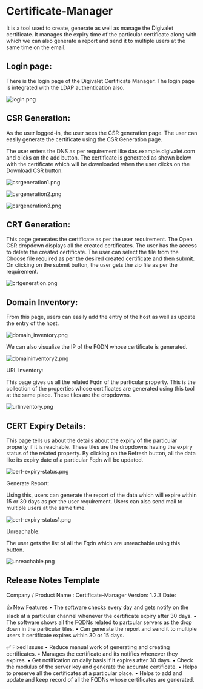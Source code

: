# Certificate-Manager

It is a tool used to create, generate as well as manage the Digivalet certificate. It manages the expiry time of the particular certificate along with which we can also generate a report and send it to multiple users at the same time on the email.  

## Login page:

There is the login page of the Digivalet Certificate Manager. The login page is integrated with the LDAP authentication also.


![login.png](/sync/login.png)

## CSR Generation:

As the user logged-in, the user sees the CSR generation page. The user can easily generate the certificate using the CSR Generation page. 


The user enters the DNS as per requirement like das.example.digivalet.com and clicks on the add button. The certificate is generated as shown below with the certificate which will be downloaded when the user clicks on the Download CSR button.

![csrgeneration1.png](/sync/csrgeneration1.png)

![csrgeneration2.png](/sync/csrgeneration2.png)

![csrgeneration3.png](/sync/csrgeneration3.png)

## CRT Generation:

This page generates the certificate as per the user requirement. The Open CSR dropdown displays all the created certificates. The user has the access to delete the created certificate. The user can select the file from the Choose file required as per the desired created certificate and then submit. On clicking on the submit button, the user gets the zip file as per the requirement.

![crtgeneration.png](/sync/crtgenerate.png)


## Domain Inventory:

From this page, users can easily add the entry of the host as well as update the entry of the host.

![domain_inventory.png](/sync/domain_inventory.png)

We can also visualize the IP of the FQDN whose certificate is generated. 

![domaininventory2.png](/sync/domainInventory2.png)


URL Inventory:

This page gives us all the related Fqdn of the particular property. This is the collection of the properties whose certificates are generated using this tool at the same place. These tiles are the dropdowns.

![urlinventory.png](/sync/URLInventory.png)

## CERT Expiry Details:

This page tells us about the details about the expiry of the particular property if it is reachable. These tiles are the dropdowns having the expiry status of the related property. By clicking on the Refresh button, all the data like its expiry date of a particular Fqdn will be updated. 



![cert-expiry-status.png](/sync/cert-expiry-status.png)



Generate Report: 

Using this, users can generate the report of the data which will expire within 15 or 30 days as per the user requirement. Users can also send mail to multiple users at the same time.


![cert-expiry-status1.png](/sync/cert-expiry-status1.png)

Unreachable:

The user gets the list of all the Fqdn which are unreachable using this button.

![unreachable.png](/sync/unreachable.png)



## Release Notes Template

Company / Product Name : Certificate-Manager
Version: 1.2.3
Date:
    
👍 New Features
    • The software checks every day and  gets notify on the slack at a particular channel whenever the certificate expiry after 30 days.
    • The software shows all the FQDNs related to partcular servers as the drop down in the particular tiles.
    • Can generate the report and send it to multiple users it certificate expires within 30 or 15 days.

✅ Fixed Issues
    • Reduce manual work of generating and creating certificates.
    • Manages the certificate and its notifies whenever they expires.
    • Get notification on daily basis if it expires after 30 days.
    • Check the modulus of the server key and generate the accurate certificate.
    • Helps to preserve all the certificates at a particular place.
    • Helps to add and update and keep record of all the FQDNs whose certificates are generated.
       
